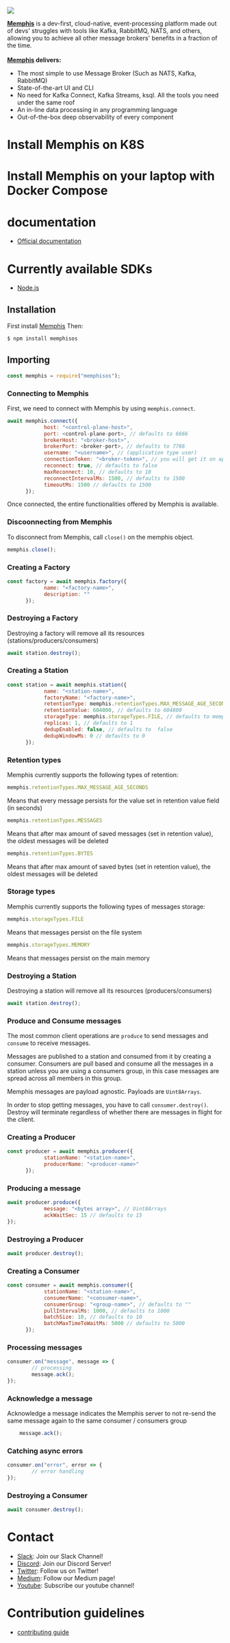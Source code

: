 ![](https://memphis-public-files.s3.eu-central-1.amazonaws.com/Vector_page-0001.jpg)

**[Memphis](https://memphis.dev)** is a dev-first, cloud-native, event-processing platform made out of devs' struggles with tools like Kafka, RabbitMQ, NATS, and others, allowing you to achieve all other message brokers' benefits in a fraction of the time.<br><br>
**[Memphis](https://memphis.dev) delivers:**
- The most simple to use Message Broker (Such as NATS,  Kafka, RabbitMQ)
- State-of-the-art UI and CLI
- No need for Kafka Connect, Kafka Streams, ksql. All the tools you need under the same roof
- An in-line data processing in any programming language
- Out-of-the-box deep observability of every component 

# Install Memphis on K8S

# Install Memphis on your laptop with Docker Compose


# documentation

- [Official documentation](https://docs.memphis.dev)

# Currently available SDKs 

- [Node.js](https://github.com/Memphis-OS/memphis.js)

## Installation

First install [Memphis](https://memphis.dev) Then:

```sh
$ npm install memphisos
```

## Importing

```js
const memphis = require("memphisos");
```

### Connecting to Memphis

First, we need to connect with Memphis by using `memphis.connect`.

```js
await memphis.connect({
            host: "<control-plane-host>",
            port: <control-plane-port>, // defaults to 6666
            brokerHost: "<broker-host>",
            brokerPort: <broker-port>, // defaults to 7766
            username: "<username>", // (application type user)
            connectionToken: "<broker-token>", // you will get it on application type user creation
            reconnect: true, // defaults to false
            maxReconnect: 10, // defaults to 10
            reconnectIntervalMs: 1500, // defaults to 1500
            timeoutMs: 1500 // defaults to 1500
      });
```

Once connected, the entire functionalities offered by Memphis is available.

### Discoonnecting from Memphis

To disconnect from Memphis, call `close()` on the memphis object.

```js
memphis.close();
```

### Creating a Factory

```js
const factory = await memphis.factory({
            name: "<factory-name>",
            description: ""
      });
```

### Destroying a Factory
Destroying a factory will remove all its resources (stations/producers/consumers)

```js
await station.destroy();
```

### Creating a Station

```js
const station = await memphis.station({
            name: "<station-name>",
            factoryName: "<factory-name>",
            retentionType: memphis.retentionTypes.MAX_MESSAGE_AGE_SECONDS, // defaults to memphis.retentionTypes.MAX_MESSAGE_AGE_SECONDS
            retentionValue: 604800, // defaults to 604800
            storageType: memphis.storageTypes.FILE, // defaults to memphis.storageTypes.FILE
            replicas: 1, // defaults to 1
            dedupEnabled: false, // defaults to  false
            dedupWindowMs: 0 // defaults to 0
      });
```

### Retention types

Memphis currently supports the following types of retention:

```js
memphis.retentionTypes.MAX_MESSAGE_AGE_SECONDS
```
Means that every message persists for the value set in retention value field (in seconds)

```js
memphis.retentionTypes.MESSAGES
```
Means that after max amount of saved messages (set in retention value), the oldest messages will be deleted

```js
memphis.retentionTypes.BYTES
```
Means that after max amount of saved bytes (set in retention value), the oldest messages will be deleted

### Storage types

Memphis currently supports the following types of messages storage:

```js
memphis.storageTypes.FILE
```
Means that messages persist on the file system

```js
memphis.storageTypes.MEMORY
```
Means that messages persist on the main memory




### Destroying a Station
Destroying a station will remove all its resources (producers/consumers)

```js
await station.destroy();
```

### Produce and Consume messages

The most common client operations are `produce` to send messages and `consume` to
receive messages.

Messages are published to a station and consumed from it by creating a consumer.
Consumers are pull based and consume all the messages in a station unless you are using a consumers group, in this case messages are spread across all members in this group.

Memphis messages are payload agnostic. Payloads are `Uint8Arrays`.

In order to stop getting messages, you have to call `consumer.destroy()`. Destroy will terminate regardless
of whether there are messages in flight for the client.

### Creating a Producer

```js
const producer = await memphis.producer({
            stationName: "<station-name>",
            producerName: "<producer-name>"
      });
```

### Producing a message

```js
await producer.produce({
            message: "<bytes array>", // Uint8Arrays
            ackWaitSec: 15 // defaults to 15
});
```

### Destroying a Producer

```js
await producer.destroy();
```

### Creating a Consumer

```js
const consumer = await memphis.consumer({
            stationName: "<station-name>",
            consumerName: "<consumer-name>",
            consumerGroup: "<group-name>", // defaults to ""
            pullIntervalMs: 1000, // defaults to 1000
            batchSize: 10, // defaults to 10
            batchMaxTimeToWaitMs: 5000 // defaults to 5000
      });
```

### Processing messages

```js
consumer.on("message", message => {
        // processing
        message.ack();
});
```

### Acknowledge a message
Acknowledge a message indicates the Memphis server to not re-send the same message again to the same consumer / consumers group
```js
    message.ack();
```

### Catching async errors

```js
consumer.on("error", error => {
        // error handling
});
```

### Destroying a Consumer

```js
await consumer.destroy();
```

# Contact 
- [Slack](https://bit.ly/37eXzGo): Join our Slack Channel!
- [Discord](https://discord.gg/WZpysvAeTf): Join our Discord Server!
- [Twitter](https://https://twitter.com/MemphisPlatform): Follow us on Twitter!
- [Medium](https://medium.com/memphis-dev): Follow our Medium page!
- [Youtube](https://www.youtube.com/channel/UCVdMDLCSxXOqtgrBaRUHKKg): Subscribe our youtube channel!


# Contribution guidelines

- [contributing guide]()



